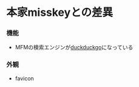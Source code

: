 # 本家misskeyとの差異

### 機能
- MFMの検索エンジンが[duckduckgo](https://duckduckgo.com/)になっている

### 外観
- favicon

